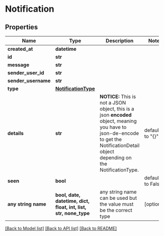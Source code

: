 # Notification


## Properties
Name | Type | Description | Notes
------------ | ------------- | ------------- | -------------
**created_at** | **datetime** |  | 
**id** | **str** |  | 
**message** | **str** |  | 
**sender_user_id** | **str** |  | 
**sender_username** | **str** |  | 
**type** | [**NotificationType**](NotificationType.md) |  | 
**details** | **str** | **NOTICE:** This is not a JSON object, this is a json **encoded** object, meaning you have to json-de-encode to get the NotificationDetail object depending on the NotificationType. | defaults to "{}"
**seen** | **bool** |  | defaults to False
**any string name** | **bool, date, datetime, dict, float, int, list, str, none_type** | any string name can be used but the value must be the correct type | [optional]

[[Back to Model list]](../README.md#documentation-for-models) [[Back to API list]](../README.md#documentation-for-api-endpoints) [[Back to README]](../README.md)



